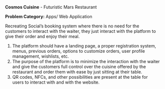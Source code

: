 **Cosmos Cuisine** - Futuristic Mars Restaurant

 **Problem Category:**  Apps/ Web Application

Recreating Social’s booking system where there is no need for the customers to interact with the waiter, they just interact with the platform to give their order and enjoy their meal.

1. The platform should have a landing page, a proper registration system, menus, previous orders, options to customize orders, user profile management, wishlists, etc.
2. The purpose of the platform is to minimize the interaction with the waiter and give the customers full control over the cuisine offered by the restaurant and order them with ease by just sitting at their table.
3. QR codes, NFCs, and other possibilities are present at the table for users to interact with and with the website.


